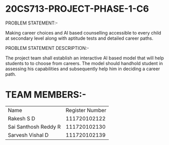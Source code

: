 # 20CS713-PROJECT-PHASE-1-C6

PROBLEM STATEMENT:-

Making career choices and AI based counselling accessible to every child at secondary level along with aptitude tests and detailed career paths.


PROBLEM STATEMENT DESCRIPTION:-

The project team shall establish an interactive AI based model that will help students to to choose from careers. The model should handhold student in assessing his capabilities and subsequently help him in deciding a career path.


#  TEAM MEMBERS:-

<table>
  <tr>
    <td>Name</td>
    <td>Register Number</td>
  </tr>
  <tr>
    <td>Rakesh S D</td>
    <td>111720102122</td>
  </tr>
  <tr>
    <td>Sai Santhosh Reddy R</td>
    <td>111720102130</td>
  </tr>
  <tr>
    <td>Sarvesh Vishal D</td>
    <td>111720102139</td>
  </tr>
</table>
